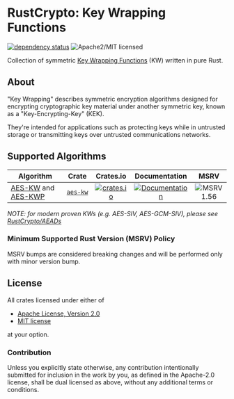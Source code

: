 # RustCrypto: Key Wrapping Functions

[![dependency status][deps-image]][deps-link] ![Apache2/MIT licensed][license-image]

Collection of symmetric [Key Wrapping Functions][KW] (KW) written in pure Rust.

## About

"Key Wrapping" describes symmetric encryption algorithms designed for encrypting
cryptographic key material under another symmetric key, known as a
"Key-Encrypting-Key" (KEK).

They're intended for applications such as protecting keys while in untrusted
storage or transmitting keys over untrusted communications networks.

## Supported Algorithms

| Algorithm | Crate  | Crates.io     | Documentation | MSRV |
|-----------|--------|:-------------:|:-------------:|:----:|
| [AES-KW] and [AES-KWP] | [`aes‑kw`] | [![crates.io](https://img.shields.io/crates/v/aes-kw.svg)](https://crates.io/crates/aes-kw) | [![Documentation](https://docs.rs/aes-kw/badge.svg)](https://docs.rs/aes-kw) | ![MSRV 1.56][msrv-1.56] |

*NOTE: for modern proven KWs (e.g. AES-SIV, AES-GCM-SIV), please see [RustCrypto/AEADs]*

### Minimum Supported Rust Version (MSRV) Policy

MSRV bumps are considered breaking changes and will be performed only with minor version bump.

## License

All crates licensed under either of

 * [Apache License, Version 2.0](http://www.apache.org/licenses/LICENSE-2.0)
 * [MIT license](http://opensource.org/licenses/MIT)

at your option.

### Contribution

Unless you explicitly state otherwise, any contribution intentionally submitted for inclusion in the work by you, as defined in the Apache-2.0 license, shall be dual licensed as above, without any additional terms or conditions.

[//]: # (badges)

[license-image]: https://img.shields.io/badge/license-Apache2.0/MIT-blue.svg
[deps-image]: https://deps.rs/repo/github/RustCrypto/key-wraps/status.svg
[deps-link]: https://deps.rs/repo/github/RustCrypto/key-wraps
[msrv-1.56]: https://img.shields.io/badge/rustc-1.56.0+-blue.svg

[//]: # (crates)

[`aes‑kw`]: ./aes-kw

[//]: # (algorithms)

[KW]: https://en.wikipedia.org/wiki/Key_Wrap
[AES-KW]: https://datatracker.ietf.org/doc/html/rfc3394
[AES-KWP]: https://datatracker.ietf.org/doc/html/rfc5649
[RustCrypto/AEADs]: https://github.com/RustCrypto/AEADs
